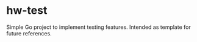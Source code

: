 # hw-test

Simple Go project to implement testing features. Intended as template for future references.

